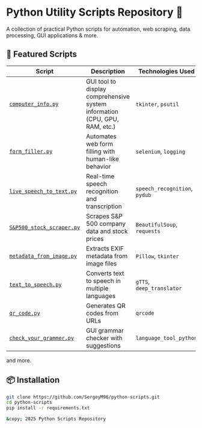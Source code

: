 # Python Utility Scripts Repository 🐍

A collection of practical Python scripts for automation, web scraping, data processing, GUI applications & more.

## 🚀 Featured Scripts

| Script                                                | Description                                                                    |  Technologies Used |
|--------|-------------|------------------|
| [`computer_info.py`](computer_info.py)                | GUI tool to display comprehensive system information (CPU, GPU, RAM, etc.)     | `tkinter`, `psutil` |
| [`form_filler.py`](form_filler.py)                    | Automates web form filling with human-like behavior                            | `selenium`, `logging` |
| [`live_speech_to_text.py`](live_speech_to_text.py)    | Real-time speech recognition and transcription                                 | `speech_recognition`, `pydub` |
| [`S&P500_stock_scraper.py`](S&P500_stock_scraper.py)  | Scrapes S&P 500 company data and stock prices                                  | `BeautifulSoup`, `requests` |
| [`metadata_from_image.py`](metadata_from_image.py)    | Extracts EXIF metadata from image files                                        | `Pillow`, `tkinter` |
| [`text_to_speech.py`](text_to_speech.py)              | Converts text to speech in multiple languages                                  | `gTTS`, `deep_translator` |
| [`qr_code.py`](qr_code.py)                            | Generates QR codes from URLs                                                   | `qrcode` |
| [`check_your_grammer.py`](check_your_grammer.py)      | GUI grammar checker with suggestions                                           | `language_tool_python` |

and more.

## 📦 Installation
```bash
git clone https://github.com/SergeyM96/python-scripts.git
cd python-scripts
pip install -r requirements.txt

&copy; 2025 Python Scripts Repository

